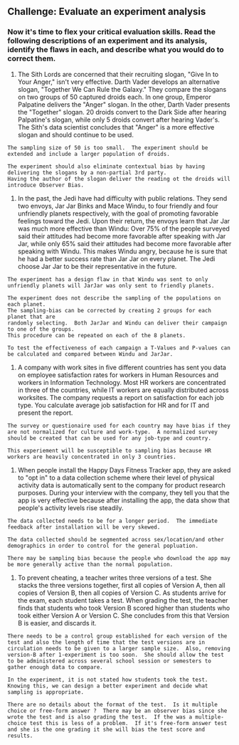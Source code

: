 ## Challenge: Evaluate an experiment analysis
 
### Now it's time to flex your critical evaluation skills. Read the following descriptions of an experiment and its analysis, identify the flaws in each, and describe what you would do to correct them.

1. The Sith Lords are concerned that their recruiting slogan, "Give In to Your Anger," isn't very effective. Darth Vader develops an alternative slogan, "Together We Can Rule the Galaxy." They compare the slogans on two groups of 50 captured droids each. In one group, Emperor Palpatine delivers the "Anger" slogan. In the other, Darth Vader presents the "Together" slogan. 20 droids convert to the Dark Side after hearing Palpatine's slogan, while only 5 droids convert after hearing Vader's. The Sith's data scientist concludes that "Anger" is a more effective slogan and should continue to be used.
```
The sampling size of 50 is too small.  The experiment should be extended and include a larger population of droids.

The experiment should also eliminate contextual bias by having delivering the slogans by a non-partial 3rd party.
Having the author of the slogan deliver the reading ot the droids will introduce Observer Bias.
```

1. In the past, the Jedi have had difficulty with public relations. They send two envoys, Jar Jar Binks and Mace Windu, to four friendly and four unfriendly planets respectively, with the goal of promoting favorable feelings toward the Jedi. Upon their return, the envoys learn that Jar Jar was much more effective than Windu: Over 75% of the people surveyed said their attitudes had become more favorable after speaking with Jar Jar, while only 65% said their attitudes had become more favorable after speaking with Windu. This makes Windu angry, because he is sure that he had a better success rate than Jar Jar on every planet. The Jedi choose Jar Jar to be their representative in the future.
```
The experiment has a design flaw in that Windu was sent to only unfriendly planets will JarJar was only sent to friendly planets.

The experiment does not describe the sampling of the populations on each planet.
The sampling-bias can be corrected by creating 2 groups for each planet that are 
randomly selecting.  Both JarJar and Windu can deliver their campaign to one of the groups.
This procedure can be repeated on each of the 8 planets.

To test the effectiveness of each campaign a T-Values and P-values can be calculated and compared between Windu and JarJar.
```

1. A company with work sites in five different countries has sent you data on employee satisfaction rates for workers in Human Resources and workers in Information Technology. Most HR workers are concentrated in three of the countries, while IT workers are equally distributed across worksites. The company requests a report on satisfaction for each job type. You calculate average job satisfaction for HR and for IT and present the report.
```
The survey or questionaire used for each country may have bias if they are not normalized for culture and work-type.  A normalized survey should be created that can be used for any job-type and country.

This experiement will be susceptible to sampling bias because HR workers are heavily concentrated in only 3 countries.
```

1. When people install the Happy Days Fitness Tracker app, they are asked to "opt in" to a data collection scheme where their level of physical activity data is automatically sent to the company for product research purposes. During your interview with the company, they tell you that the app is very effective because after installing the app, the data show that people's activity levels rise steadily.
```
The data collected needs to be for a longer period.  The immediate feedback after installation will be very skewed.  

The data collected should be segmented across sex/location/and other demographics in order to control for the general popluation.

There may be sampling bias because the people who download the app may be more generally active than the normal population.
```

1. To prevent cheating, a teacher writes three versions of a test. She stacks the three versions together, first all copies of Version A, then all copies of Version B, then all copies of Version C. As students arrive for the exam, each student takes a test. When grading the test, the teacher finds that students who took Version B scored higher than students who took either Version A or Version C. She concludes from this that Version B is easier, and discards it.
```
There needs to be a control group established for each version of the test and also the length of time that the test versions are in circulation needs to be given to a larger sample size.  Also, removing version-B after 1-experiment is too soon.  She should allow the test to be administered across several school session or semesters to gather enough data to compare.

In the experiment, it is not stated how students took the test.  Knowing this, we can design a better experiment and decide what sampling is appropriate.

There are no details about the format of the test.  Is it multiple choice or free-form answer ?  There may be an observer bias since she wrote the test and is also grading the test.  If the was a multiple-choice test this is less of a problem.  If it's free-form answer test and she is the one grading it she will bias the test score and results.
```
